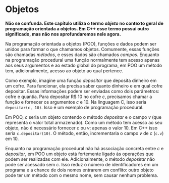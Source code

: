 # Objetos

**Não se confunda. Este capítulo utiliza o termo _objeto_ no contexto geral de
programação orientada a objetos. Em C++ esse termo possui outro significado, mas
não nos aprofundaremos nele agora.**

Na programação orientada a objetos (POO), funções e dados podem ser unidos para
formar o que chamamos objetos. Comumente, essas funções são chamadas _métodos_,
e esses dados são chamados _campos_. Enquanto na programação procedural uma
função normalmente tem acesso apenas aos seus argumentos e ao estado global do
programa, em POO um método tem, adicionalmente, acesso ao objeto ao qual
pertence.

Como exemplo, imagine uma função _depositar_ que deposita dinheiro em um cofre.
Para funcionar, ela precisa saber quanto dinheiro e em qual cofre depositar.
Essas informações podem ser enviadas como dois parâmetros: cofre e quantia. Para
depositar R$ 10 no cofre _c_, precisamos chamar a função e fornecer os
argumentos _c_ e 10. Na linguagem C, isso seria `depositar(c, 10)`. Isso é um
exemplo de programação procedural.

Em POO, _c_ seria um objeto contendo o método _depositar_ e o campo _v_ (que
representa o valor total armazenado). Como um método tem acesso ao seu objeto,
não é necessário fornecer _c_ ou _v_; apenas o valor 10. Em C++ isso seria
`c.depositar(10)`. O método, então, incrementaria o campo _v_ de _c_ (`c.v`)
em 10.

Enquanto na programação procedural não há associação concreta entre _c_ e
_depositar_, em POO um objeto está fortemente ligado às operações que podem ser
realizadas com ele. Adicionalmente, o método _depositar_ não pode ser acessado
sem _c_. Isso reduz o número de identificadores em um programa e a chance de
dois nomes entrarem em conflito: outro objeto pode ter um método com o mesmo
nome, sem causar nenhum problema.
